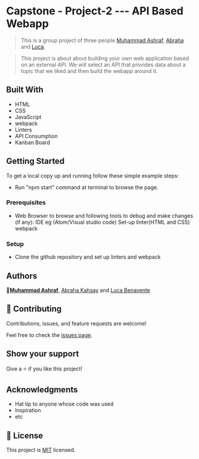 # Capstone - Project-2 --- API Based Webapp

> This is a group project of three people <a href="https://github.com/for-ashraf">Muhammad Ashraf</a>, <a href="https://github.com/AbrahaKahsay">Abraha</a> and <a href="https://github.com/lucabenaventew">Luca</a>.

> This project is about about building your own web application based on an external API. We will select an API that provides data about a topic that we liked and then build the webapp around it.

## Built With

- HTML
- CSS
- JavaScript
- webpack
- Linters
- API Consumption
- Kanban Board

## Getting Started

To get a local copy up and running follow these simple example steps:

- Run "npm start" command at terminal to browse the page.

### Prerequisites

- Web Browser to browse and following tools to debug and make changes (if any):
  IDE eg (Atom/Visual studio code)
  Set-up linter(HTML and CSS)
  webpack

### Setup

- Clone the github repository and set up linters and webpack

## Authors

👤<a href="https://github.com/for-ashraf">**Muhammad Ashraf**</a>, <a href="https://github.com/AbrahaKahsay">Abraha Kahsay</a> and <a href="https://github.com/lucabenaventew">Luca Benavente</a>

## 🤝 Contributing

Contributions, issues, and feature requests are welcome!

Feel free to check the <a href="https://github.com/for-ashraf/Capstone-Project-2---API-based-webapp/issues">issues page</a>.

## Show your support

Give a ⭐️ if you like this project!

## Acknowledgments

- Hat tip to anyone whose code was used
- Inspiration
- etc

## 📝 License

This project is [MIT](./MIT.md) licensed.
